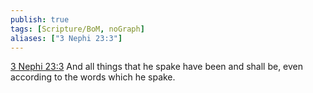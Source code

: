 ```yaml
---
publish: true
tags: [Scripture/BoM, noGraph]
aliases: ["3 Nephi 23:3"]
---
```

[3 Nephi 23:3](https://churchofjesuschrist.org/study/scriptures/bofm/3-ne/23?lang=eng&id=p3#p3) And all things that he spake have been and shall be, even according to the words which he spake.
